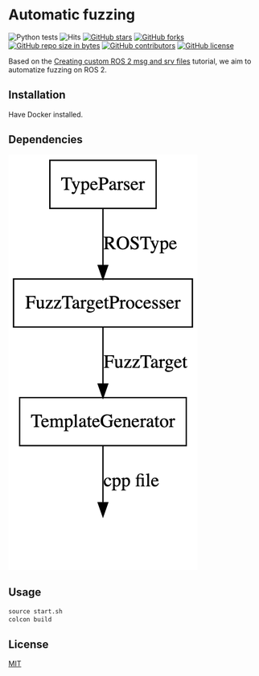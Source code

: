 # Automatic fuzzing
![Python tests](https://github.com/JnxF/automatic_fuzzing/workflows/Python%20tests/badge.svg)
![Hits](https://visitor-badge.glitch.me/badge?page_id=jnxf._automatic_fuzzing)
[![GitHub stars](https://img.shields.io/github/stars/JnxF/automatic_fuzzing.svg)](https://GitHub.com/JnxF/automatic_fuzzing/stargazers/)
[![GitHub forks](https://img.shields.io/github/forks/JnxF/automatic_fuzzing.svg)](https://GitHub.com/JnxF/automatic_fuzzing/network/)
[![GitHub repo size in bytes](https://img.shields.io/github/repo-size/JnxF/automatic_fuzzing.svg)](https://github.com/JnxF/automatic_fuzzing)
[![GitHub contributors](https://img.shields.io/github/contributors/JnxF/automatic_fuzzing.svg)](https://GitHub.com/JnxF/automatic_fuzzing/graphs/contributors/)
[![GitHub license](http://img.shields.io/github/license/JnxF/automatic_fuzzing.svg)](https://github.com/JnxF/automatic_fuzzing/blob/master/LICENSE)

Based on the [Creating custom ROS 2 msg and srv files](https://index.ros.org/doc/ros2/Tutorials/Custom-ROS2-Interfaces/) tutorial, we aim to automatize fuzzing on ROS 2.

## Installation

Have Docker installed.

## Dependencies
[![](dependencies.png)](https://dreampuf.github.io/GraphvizOnline/#digraph%20G%20%7B%0A%20%20node%20%5Bshape%3Dbox%5D%3B%0A%20%20TypeParser%20-%3E%20FuzzTargetProcesser%20%5Blabel%3D%22ROSType%22%5D%3B%0A%20%20FuzzTargetProcesser%20-%3E%20TemplateGenerator%20%5Blabel%3D%22FuzzTarget%22%5D%3B%0A%20%20TemplateGenerator%20-%3E%20%22%20%22%20%5Blabel%3D%22cpp%20file%22%5D%3B%0A%20%20%22%20%22%20%5Bshape%3Dnone%5D%3B%0A%7D)

## Usage

```
source start.sh
colcon build
```

## License
[MIT](https://choosealicense.com/licenses/mit/)